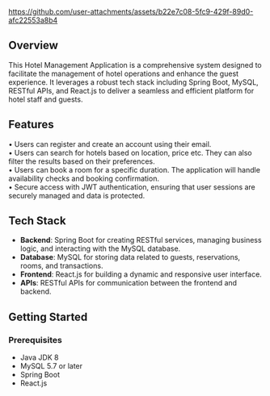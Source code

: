 
https://github.com/user-attachments/assets/b22e7c08-5fc9-429f-89d0-afc22553a8b4



## Overview
This Hotel Management Application is a comprehensive system designed to facilitate the management of hotel operations and enhance the guest experience. It leverages a robust tech stack including Spring Boot, MySQL, RESTful APIs, and React.js to deliver a seamless and efficient platform for hotel staff and guests.

## Features
• Users can register and create an account using their email.         
• Users can search for hotels based on location, price etc. They can also filter the results based on their preferences.  
• Users can book a room for a specific duration. The application will handle availability checks and booking confirmation.             
• Secure access with JWT authentication, ensuring that user sessions are securely managed and data is protected.


## Tech Stack
- **Backend**: Spring Boot for creating RESTful services, managing business logic, and interacting with the MySQL database.
- **Database**: MySQL for storing data related to guests, reservations, rooms, and transactions.
- **Frontend**: React.js for building a dynamic and responsive user interface.
- **APIs**: RESTful APIs for communication between the frontend and backend.

## Getting Started

### Prerequisites
- Java JDK 8
- MySQL 5.7 or later
- Spring Boot
- React.js
